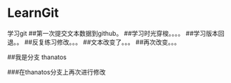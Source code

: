 ﻿# LearnGit
学习git
##第一次提交文本数据到github。
##学习时光穿梭。。。。
##学习版本回退。。
##反复练习修改。。。
##文本改变了。。。
##再次改变。。。

##我是分支 thanatos

###在thanatos分支上再次进行修改